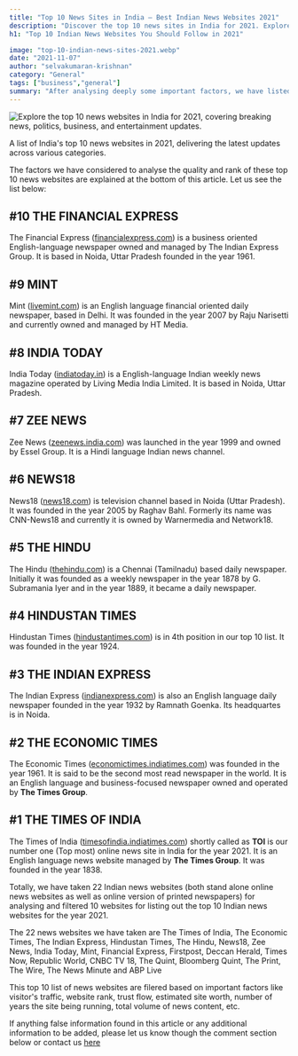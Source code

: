 ```yaml
---
title: "Top 10 News Sites in India – Best Indian News Websites 2021"
description: "Discover the top 10 news sites in India for 2021. Explore India’s leading news websites, covering updates, insights, and reliable information across categories."
h1: "Top 10 Indian News Websites You Should Follow in 2021"

image: "top-10-indian-news-sites-2021.webp"
date: "2021-11-07"
author: "selvakumaran-krishnan"
category: "General"
tags: ["business","general"]
summary: "After analysing deeply some important factors, we have listed top 10 Indian news websites for the year 2021."
---
```


![Explore the top 10 news websites in India for 2021, covering breaking news, politics, business, and entertainment updates.](/assets/images/blog/top-10-indian-news-sites-2021.webp "Top 10 News Websites in India 2021")

A list of India's top 10 news websites in 2021, delivering the latest updates across various categories.

The factors we have considered to analyse the quality and rank of these top 10 news websites are explained at the bottom of this article. Let us see the list below:

#10 THE FINANCIAL EXPRESS
-------------------------

The Financial Express ([financialexpress.com](https://www.financialexpress.com/)) is a business oriented English-language newspaper owned and managed by The Indian Express Group. It is based in Noida, Uttar Pradesh founded in the year 1961.

#9 MINT
-------

Mint ([livemint.com](https://www.livemint.com/)) is an English language financial oriented daily newspaper, based in Delhi. It was founded in the year 2007 by Raju Narisetti and currently owned and managed by HT Media.

#8 INDIA TODAY
--------------

India Today ([indiatoday.in](https://www.indiatoday.in/)) is a English-language Indian weekly news magazine operated by Living Media India Limited. It is based in Noida, Uttar Pradesh.

#7 ZEE NEWS
-----------

Zee News ([zeenews.india.com](https://zeenews.india.com/)) was launched in the year 1999 and owned by Essel Group. It is a Hindi language Indian news channel.

#6 NEWS18
---------

News18 ([news18.com](https://www.news18.com/)) is television channel based in Noida (Uttar Pradesh). It was founded in the year 2005 by Raghav Bahl. Formerly its name was CNN-News18 and currently it is owned by Warnermedia and Network18.

#5 THE HINDU
------------

The Hindu ([thehindu.com](https://www.thehindu.com/)) is a Chennai (Tamilnadu) based daily newspaper. Initially it was founded as a weekly newspaper in the year 1878 by G. Subramania Iyer and in the year 1889, it became a daily newspaper.

#4 HINDUSTAN TIMES
------------------

Hindustan Times ([hindustantimes.com](https://www.hindustantimes.com/)) is in 4th position in our top 10 list. It was founded in the year 1924.

#3 THE INDIAN EXPRESS
---------------------

The Indian Express ([indianexpress.com](https://indianexpress.com/)) is also an English language daily newspaper founded in the year 1932 by Ramnath Goenka. Its headquartes is in Noida.

#2 THE ECONOMIC TIMES
---------------------

The Economic Times ([economictimes.indiatimes.com](https://economictimes.indiatimes.com/)) was founded in the year 1961. It is said to be the second most read newspaper in the world. It is an English language and business-focused newspaper owned and operated by **The Times Group**.

#1 THE TIMES OF INDIA
---------------------

The Times of India ([timesofindia.indiatimes.com](https://timesofindia.indiatimes.com/)) shortly called as **TOI** is our number one (Top most) online news site in India for the year 2021. It is an English language news website managed by **The Times Group**. It was founded in the year 1838.

Totally, we have taken 22 Indian news websites (both stand alone online news websites as well as online version of printed newspapers) for analysing and filtered 10 websites for listing out the top 10 Indian news websites for the year 2021.

The 22 news websites we have taken are The Times of India, The Economic Times, The Indian Express, Hindustan Times, The Hindu, News18, Zee News, India Today, Mint, Financial Express, Firstpost, Deccan Herald, Times Now, Republic World, CNBC TV 18, The Quint, Bloomberg Quint, The Print, The Wire, The News Minute and ABP Live

This top 10 list of news websites are filered based on important factors like visitor's traffic, website rank, trust flow, estimated site worth, number of years the site being running, total volume of news content, etc.

If anything false information found in this article or any additional information to be added, please let us know though the comment section below or contact us [here](/contact)